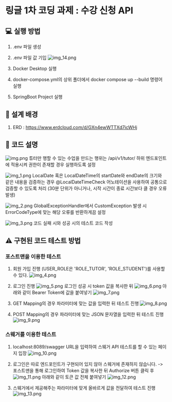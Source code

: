 # 링글 1차 코딩 과제 : 수강 신청 API
## 💻 실행 방법
1. .env 파일 생성

2. .env 파일 값 기입
![img_14.png](img_14.png)

3. Docker Desktop 실행

4. docker-compose.yml의 상위 폴더에서 docker compose up --build 명령어 실행

5. SpringBoot Project 실행


## 📰 설계 배경
1. ERD : https://www.erdcloud.com/d/GXn4ewWTTXd7icWHj

## 📍 코드 설명
![img.png](img.png)
튜터만 행할 수 있는 수업을 만드는 행위는 /api/v1/tutor/ 하위 엔드포인트에 적용시켜 권한이 존재할 경우 실행하도록 설정

![img_1.png](img_1.png)
LocalDate 혹은 LocalDateTime의 startDate와 endDate의 크기와 같은 내용을 검증하는 경우
@LocalDateTimeCheck 어노테이션을 사용하여 공통으로 검증할 수 있도록 처리
(30분 단위가 아니거나, 시작 시간이 종료 시간보다 클 경우 오류 발생)

![img_2.png](img_2.png)
GlobalExceptionHandler에서 CustomException 발생 시 ErrorCodeType에 맞는 해당 오류를 반환하게끔 설정

![img_3.png](img_3.png)
코드 실패 시와 성공 시의 테스트 코드 작성

## ⚠️ 구현된 코드 테스트 방법

### 포스트맨을 이용한 테스트

1. 회원 가입 진행 (USER_ROLE은 'ROLE_TUTOR', 'ROLE_STUDENT')를 사용할 수 있다.
![img_4.png](img_4.png)

2. 로그인 진행
![img_5.png](img_5.png)
로그인 성공 시 token 값을 복사한 뒤
![img_6.png](img_6.png)
아래와 같이 Bearer Token에 값을 붙여넣기
![img_7.png](img_7.png)

3. GET Mapping의 경우 파라미터에 맞는 값을 입력한 뒤 테스트 진행
![img_8.png](img_8.png)

4. POST Mapping의 경우 파라미터에 맞는 JSON 문자열을 입력한 뒤 테스트 진행
![img_9.png](img_9.png)

### 스웨거를 이용한 테스트
1. localhost:8089/swagger URL을 입력하여 스웨거 API 테스트를 할 수 있는 페이지 입장
![img_10.png](img_10.png)

2. 로그인은 따로 엔드포인트가 구현되어 있지 않아 스웨거에 존재하지 않습니다. -> 포스트맨을 통해 로그인하여 Token 값을 복사한 뒤 Authorize 버튼 클릭 후
![img_11.png](img_11.png)
아래와 같이 토큰 값 전체 붙여넣기
![img_12.png](img_12.png)

3. 스웨거에서 제공해주는 파라미터에 맞게 올바르게 값을 전달하여 테스트 진행
![img_13.png](img_13.png)